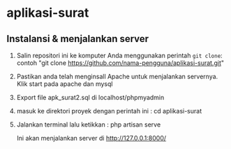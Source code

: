 # aplikasi-surat

## Instalansi & menjalankan server
1. Salin repositori ini ke komputer Anda menggunakan perintah `git clone`:
   contoh "git clone https://github.com/nama-pengguna/aplikasi-surat.git"
2. Pastikan anda telah menginsall Apache untuk menjalankan servernya. Klik start pada apache dan mysql
4. Export file apk_surat2.sql di localhost/phpmyadmin
5. masuk ke direktori proyek dengan perintah ini :
   cd aplikasi-surat
6. Jalankan terminal lalu ketikkan :
   php artisan serve

   Ini akan menjalankan server di http://127.0.0.1:8000/



